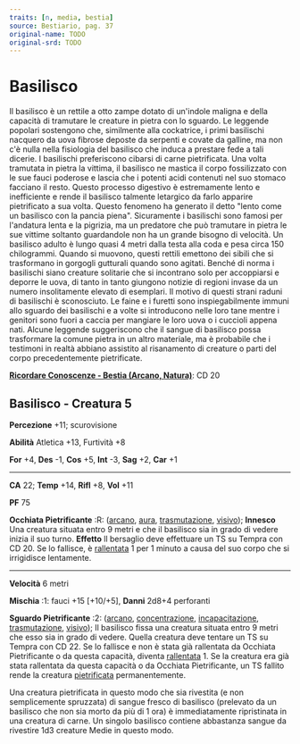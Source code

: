 ```yaml
---
traits: [n, media, bestia]
source: Bestiario, pag. 37
original-name: TODO
original-srd: TODO
---
```


# Basilisco

Il basilisco è un rettile a otto zampe dotato di un'indole maligna e della
capacità di tramutare le creature in pietra con lo sguardo. Le leggende popolari
sostengono che, similmente alla cockatrice, i primi basilischi nacquero da uova
fibrose deposte da serpenti e covate da galline, ma non c'è nulla nella
fisiologia del basilisco che induca a prestare fede a tali dicerie. I basilischi
preferiscono cibarsi di carne pietrificata. Una volta tramutata in pietra la
vittima, il basilisco ne mastica il corpo fossilizzato con le sue fauci poderose
e lascia che i potenti acidi contenuti nel suo stomaco facciano il resto. Questo
processo digestivo è estremamente lento e inefficiente e rende il basilisco
talmente letargico da farlo apparire pietrificato a sua volta. Questo fenomeno
ha generato il detto "lento come un basilisco con la pancia piena". Sicuramente
i basilischi sono famosi per l'andatura lenta e la pigrizia, ma un predatore che
può tramutare in pietra le sue vittime soltanto guardandole non ha un grande
bisogno di velocità. Un basilisco adulto è lungo quasi 4 metri dalla testa alla
coda e pesa circa 150 chilogrammi. Quando si muovono, questi rettili emettono
dei sibili che si trasformano in gorgogli gutturali quando sono agitati. Benché
di norma i basilischi siano creature solitarie che si incontrano solo per
accoppiarsi e deporre le uova, di tanto in tanto giungono notizie di regioni
invase da un numero insolitamente elevato di esemplari. Il motivo di questi
strani raduni di basilischi è sconosciuto. Le faine e i furetti sono
inspiegabilmente immuni allo sguardo dei basilischi e a volte si introducono
nelle loro tane mentre i genitori sono fuori a caccia per mangiare le loro uova
o i cuccioli appena nati. Alcune leggende suggeriscono che il sangue di
basilisco possa trasformare la comune pietra in un altro materiale, ma è
probabile che i testimoni in realtà abbiano assistito al risanamento di creature
o parti del corpo precedentemente pietrificate.

**[Ricordare Conoscenze - Bestia (Arcano, Natura)](/azioni/ricordare-conoscenze)**:
CD 20

## Basilisco - Creatura 5

**Percezione** +11; scurovisione

**Abilità** Atletica +13, Furtività +8

**For** +4, **Des** -1, **Cos** +5, **Int** -3, **Sag** +2, **Car** +1

---

**CA** 22; **Temp** +14, **Rifl** +8, **Vol** +11

**PF** 75

**Occhiata Pietrificante** :R: ([arcano](/tratti/arcano), [aura](/tratti/aura),
[trasmutazione](/tratti/trasmutazione), [visivo](/tratti/visivo)); **Innesco**
Una creatura situata entro 9 metri e che il basilisco sia in grado di vedere
inizia il suo turno. **Effetto** ll bersaglio deve effettuare un TS su Tempra
con CD 20. Se lo fallisce, è [rallentata](/condizioni/rallentato) 1 per 1 minuto
a causa del suo corpo che si irrigidisce lentamente.

---

**Velocità** 6 metri

**Mischia** :1: fauci +15 \[+10/+5], **Danni** 2d8+4 perforanti

**Sguardo Pietrificante** :2: ([arcano](/tratti/arcano),
[concentrazione](/tratti/concentrazione),
[incapacitazione](/tratti/incapacitazione),
[trasmutazione](/tratti/trasmutazione), [visivo](/tratti/visivo)); Il basilisco
fissa una creatura situata entro 9 metri che esso sia in grado di vedere. Quella
creatura deve tentare un TS su Tempra con CD 22. Se lo fallisce e non è stata
già rallentata da Occhiata Pietrificante o da questa capacità, diventa
[rallentata](/condizioni/rallentato) 1. Se la creatura era già stata rallentata
da questa capacità o da Occhiata Pietrificante, un TS fallito rende la creatura
[pietrificata](/condizioni/pietrificato) permanentemente.

Una creatura pietrificata in questo modo che sia rivestita (e non semplicemente
spruzzata) di sangue fresco di basilisco (prelevato da un basilisco che non sia
morto da più di 1 ora) è immediatamente ripristinata in una creatura di carne.
Un singolo basilisco contiene abbastanza sangue da rivestire 1d3 creature Medie
in questo modo.
